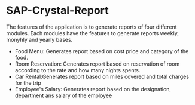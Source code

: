 # SAP-Crystal-Report

The features of the application is to generate reports of four different modules. Each modules have the features to generate reports weekly, monyhly and yearly bases.

- Food Menu: Generates report based on cost price and category of the food.
- Room Reservation: Generates report based on reservation of room according to the rate and how many nights spents.
- Car Rental:Generates report based on miles covered and total charges for the trip
- Employee's Salary: Generates report based on the designation, department ans salary of the employee



